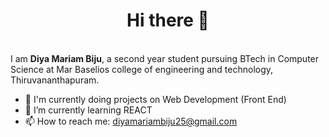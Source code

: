 <h1 align="center"> Hi there 👋 </h1>

<!--
**Diya-Mariam/Diya-Mariam** is a ✨ _special_ ✨ repository because its `README.md` (this file) appears on your GitHub profile.

Here are some ideas to get you started:

- 🔭 I’m currently working on ...
- 🌱 I’m currently learning ...
- 👯 I’m looking to collaborate on ...
- 🤔 I’m looking for help with ...
- 💬 Ask me about ...
- 📫 How to reach me: ...
- 😄 Pronouns: ...
- ⚡ Fun fact: ...
-->

<br>
I am <strong> Diya Mariam Biju</strong>, a second year student pursuing BTech in Computer Science at Mar Baselios college
of engineering and technology, Thiruvananthapuram.

- 🔭 I'm currently doing projects on Web Development (Front End)
- 🌱 I’m currently learning REACT
- 📫 How to reach me: diyamariambiju25@gmail.com

